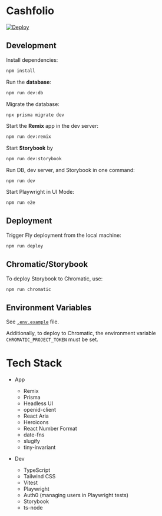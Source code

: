 # Cashfolio

[![Deploy](https://github.com/felixmokross/cashfolio/actions/workflows/deploy.yml/badge.svg?branch=main&event=deployment_status)](https://github.com/felixmokross/cashfolio/actions/workflows/deploy.yml)

## Development

Install dependencies:

```sh
npm install
```

Run the **database**:

```sh
npm run dev:db
```

Migrate the database:

```sh
npx prisma migrate dev
```

Start the **Remix** app in the dev server:

```sh
npm run dev:remix
```

Start **Storybook** by

```sh
npm run dev:storybook
```

Run DB, dev server, and Storybook in one command:

```
npm run dev
```

Start Playwright in UI Mode:

```sh
npm run e2e
```

## Deployment

Trigger Fly deployment from the local machine:

```sh
npm run deploy
```

## Chromatic/Storybook

To deploy Storybook to Chromatic, use:

```sh
npm run chromatic
```

## Environment Variables

See [`.env.example`](./.env.example) file.

Additionally, to deploy to Chromatic, the environment variable `CHROMATIC_PROJECT_TOKEN` must be set.

# Tech Stack

- App

  - Remix
  - Prisma
  - Headless UI
  - openid-client
  - React Aria
  - Heroicons
  - React Number Format
  - date-fns
  - slugify
  - tiny-invariant

- Dev

  - TypeScript
  - Tailwind CSS
  - Vitest
  - Playwright
  - Auth0 (managing users in Playwright tests)
  - Storybook
  - ts-node
